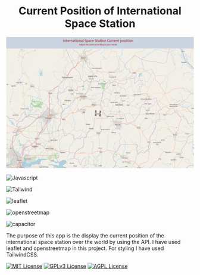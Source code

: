 <h1 style="text-align: center;">Current Position of International Space Station</h1>

<img src="./img/iss-position.png" />

![Javascript](https://img.shields.io/badge/Java-script-green?style=flat-square)

![Tailwind](https://img.shields.io/badge/Tailwind-CSS-green?style=flat-square)

![leaflet](https://img.shields.io/badge/leaf-let-green?style=flat-square)

![openstreetmap](https://img.shields.io/badge/openstreet-map-green?style=flat-square)

![capacitor](https://img.shields.io/badge/capacitor-.js-green?style=flat-square)

The purpose of this app is the display the current position of the international space station over the world by using the API. I have used leaflet and openstreetmap in this project.
For styling I have used TailwindCSS.

[![MIT License](https://img.shields.io/badge/License-MIT-green.svg)](https://choosealicense.com/licenses/mit/)
[![GPLv3 License](https://img.shields.io/badge/License-GPL%20v3-yellow.svg)](https://opensource.org/licenses/)
[![AGPL License](https://img.shields.io/badge/license-AGPL-blue.svg)](http://www.gnu.org/licenses/agpl-3.0)
